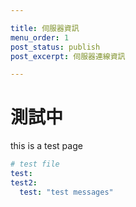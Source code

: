 ```yaml
---

title: 伺服器資訊
menu_order: 1
post_status: publish
post_excerpt: 伺服器連線資訊

---
```


# 測試中

this is a test page

```yaml
# test file
test:
test2:
  test: "test messages"
  
```
